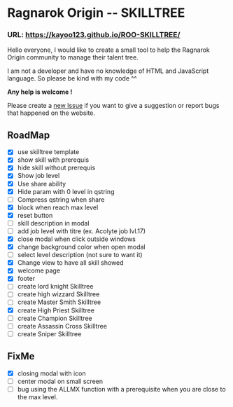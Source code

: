 # Ragnarok Origin -- SKILLTREE

### URL: https://kayoo123.github.io/ROO-SKILLTREE/

Hello everyone,
I would like to create a small tool to help the Ragnarok Origin community to manage their talent tree.

I am not a developer and have no knowledge of HTML and JavaScript language.
So please be kind with my code ^^


**Any help is welcome !**

Please create a [new Issue](https://github.com/kayoo123/ROO-SKILLTREE/issues) if you want to give a suggestion or report bugs that happened on the website.


## RoadMap

- [x] use skilltree template
- [x] show skill with prerequis
- [x] hide skill without prerequis 
- [x] Show job level
- [x] Use share ability
- [x] Hide param with 0 level in qstring
- [ ] Compress qstring when share
- [x] block when reach max level
- [x] reset button
- [ ] skill description in modal
- [ ] add job level with titre (ex. Acolyte job lvl.17)
- [x] close modal when click outside windows
- [x] change background color when open modal
- [ ] select level description (not sure to want it)
- [x] Change view to have all skill showed
- [x] welcome page
- [x] footer
- [ ] create lord knight Skilltree
- [ ] create high wizzard Skilltree
- [ ] create Master Smith Skilltree 
- [x] create High Priest Skilltree
- [ ] create Champion Skilltree
- [ ] create Assassin Cross Skilltree
- [ ] create Sniper Skilltree

## FixMe

- [x] closing modal with icon
- [ ] center modal on small screen
- [ ] bug using the ALLMX function with a prerequisite when you are close to the max level.
